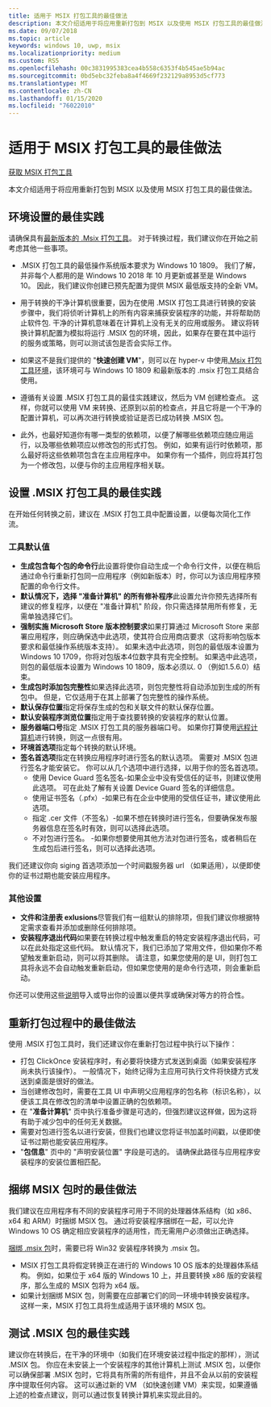 ```yaml
---
title: 适用于 MSIX 打包工具的最佳做法
description: 本文介绍适用于将应用重新打包到 MSIX 以及使用 MSIX 打包工具的最佳做法。
ms.date: 09/07/2018
ms.topic: article
keywords: windows 10, uwp, msix
ms.localizationpriority: medium
ms.custom: RS5
ms.openlocfilehash: 00c3831995383cea4b558c6353f4b545ae5b94ac
ms.sourcegitcommit: 0bd5ebc32feba8a4f4669f232129a8953d5cf773
ms.translationtype: MT
ms.contentlocale: zh-CN
ms.lasthandoff: 01/15/2020
ms.locfileid: "76022010"
---
```

# <a name="best-practices-for-the-msix-packaging-tool"></a>适用于 MSIX 打包工具的最佳做法

<div class="nextstepaction"><p><a class="x-hidden-focus" href="https://www.microsoft.com/en-us/p/msix-packaging-tool/9n5lw3jbcxkf" data-linktype="external">获取 MSIX 打包工具</a></p></div>

本文介绍适用于将应用重新打包到 MSIX 以及使用 MSIX 打包工具的最佳做法。

## <a name="best-practices-for-environment-setup"></a>环境设置的最佳实践
 
请确保具有[最新版本的 .Msix 打包工具](mpt-overview.md#latest-public-version---1201912200)。 对于转换过程，我们建议你在开始之前考虑其他一些事项。

- .MSIX 打包工具的最低操作系统版本要求为 Windows 10 1809。 我们了解，并非每个人都用的是 Windows 10 2018 年 10 月更新或甚至是 Windows 10。 因此，我们建议你创建已预先配置为提供 MSIX 最低版支持的全新 VM。

- 用于转换的干净计算机很重要，因为在使用 .MSIX 打包工具进行转换的安装步骤中，我们将侦听计算机上的所有内容来捕获安装程序的功能，并将帮助防止软件包. 干净的计算机意味着在计算机上没有无关的应用或服务。 建议将转换计算机配置为模拟将运行 .MSIX 包的环境，因此，如果存在要在其中运行的服务或策略，则可以测试该包是否会实际工作。

- 如果这不是我们提供的 "**快速创建 VM**"，则可以在 hyper-v 中使用[.Msix 打包工具环境](quick-create-vm.md)，该环境可与 Windows 10 1809 和最新版本的 .msix 打包工具结合使用。 

- 遵循有关设置 .MSIX 打包工具的最佳实践建议，然后为 VM 创建检查点。 这样，你就可以使用 VM 来转换、还原到以前的检查点，并且它将是一个干净的配置计算机，可以再次进行转换或验证是否已成功转换 .MSIX 包。

- 此外，也最好知道你有哪一类型的依赖项，以便了解哪些依赖项应随应用运行，以及哪些依赖项应以修改包的形式打包。 例如，如果有运行时依赖项，那么最好将这些依赖项包含在主应用程序中。 如果你有一个插件，则应将其打包为一个修改包，以便与你的主应用程序相关联。 

## <a name="best-practices-for-setting-up-the-msix-packaging-tool"></a>设置 .MSIX 打包工具的最佳实践

在开始任何转换之前，建议在 .MSIX 打包工具中配置设置，以便每次简化工作流。 

### <a name="tool-defaults"></a>工具默认值
- **生成包含每个包的命令行**此设置将使你自动生成一个命令行文件，以便在稍后通过命令行重新打包同一应用程序（例如新版本）时，你可以为该应用程序预配置的命令行文件。 
- **默认情况下，选择 "准备计算机" 的所有修补程序**此设置允许你预先选择所有建议的修复程序，以便在 "准备计算机" 阶段，你只需选择禁用所有修复，无需单独选择它们。
- **强制实施 Microsoft Store 版本控制要求**如果打算通过 Microsoft Store 来部署应用程序，则应确保选中此选项，使其符合应用商店要求（这将影响包版本要求和最低操作系统版本支持）。 如果未选中此选项，则包的最低版本设置为 Windows 10 1709，你将对包版本4位数字具有完全控制。 如果选中此选项，则包的最低版本设置为 Windows 10 1809，版本必须以. 0 （例如1.5.6.0）结束。
- **生成包时添加包完整性**如果选择此选项，则包完整性将自动添加到生成的所有包中。 但是，它仅适用于在其上部署了包完整性的操作系统。 
- **默认保存位置**指定将保存生成的包和关联文件的默认保存位置。
- **默认安装程序浏览位置**指定用于查找要转换的安装程序的默认位置。
- **服务器端口号**指定 .MSIX 打包工具的服务器端口号。 如果你打算使用[远程计算机](https://docs.microsoft.com/windows/msix/packaging-tool/remote-conversion-setup)进行转换，则这一点很有用。 
- **环境首选项**指定每个转换的默认环境。
- **签名首选项**指定在转换应用程序时进行签名的默认选项。 需要对 .MSIX 包进行签名才能安装它。 你可以从几个选项中进行选择，以用于你的签名首选项。
    - 使用 Device Guard 签名签名-如果企业中没有受信任的证书，则建议使用此选项。 可在此处了解有关设置 Device Guard 签名的详细信息。 
    - 使用证书签名（.pfx）-如果已有在企业中使用的受信任证书，建议使用此选项。
    - 指定 .cer 文件（不签名）-如果不想在转换时进行签名，但要确保发布服务器信息在签名时有效，则可以选择此选项。
    - 不对包进行签名。 -如果你想要使用其他方法对包进行签名，或者稍后在生成包后进行签名，则可以选择此选项。

我们还建议你向 siging 首选项添加一个时间戳服务器 url （如果适用），以便即使你的证书过期也能安装应用程序。
 
 ### <a name="other-settings"></a>其他设置
 - **文件和注册表 exlusions**尽管我们有一组默认的排除项，但我们建议你根据特定需求查看并添加或删除任何排除项。 
 - **安装程序退出代码**如果要在转换过程中触发重启的特定安装程序退出代码，可以在此处指定这些代码。 默认情况下，我们已添加了常用文件，但如果你不希望触发重新启动，则可以将其删除。 请注意，如果您使用的是 UI，则打包工具将永远不会自动触发重新启动，但如果您使用的是命令行选项，则会重新启动。 
 
 你还可以使用这些[说明](https://docs.microsoft.com/windows/msix/packaging-tool/duplicate-mpt-settings-across-devices)导入或导出你的设置以便共享或确保对等方的符合性。 

## <a name="best-practices-during-repackaging"></a>重新打包过程中的最佳做法

使用 .MSIX 打包工具时，我们还建议你在重新打包过程中执行以下操作：

- 打包 ClickOnce 安装程序时，有必要将快捷方式发送到桌面（如果安装程序尚未执行该操作）。 一般情况下，始终记得为主应用可执行文件将快捷方式发送到桌面是很好的做法。
- 当创建修改包时，需要在工具 UI 中声明父应用程序的包名称（标识名称），以便该工具在修改包的清单中设置正确的包依赖项。
- 在 "**准备计算机**" 页中执行准备步骤是可选的，但强烈建议这样做，因为这将有助于减少包中的任何无关数据。 
- 需要对包进行签名以进行安装，但我们也建议您将证书加盖时间戳，以便即使证书过期也能安装应用程序。 
- "**包信息**" 页中的 "声明安装位置" 字段是可选的。 请确保此路径与应用程序安装程序的安装位置相匹配。

## <a name="best-practices-while-bundling-msix-packages"></a>捆绑 MSIX 包时的最佳做法

我们建议在应用程序有不同的安装程序可用于不同的处理器体系结构（如 x86、x64 和 ARM）时捆绑 MSIX 包。 通过将安装程序捆绑在一起，可以允许 Windows 10 OS 确定相应安装程序的适用性，而无需用户必须做出正确选择。 

[捆绑 .msix 包](https://docs.microsoft.com/windows/msix/packaging-tool/bundle-msix-packages)时，需要已将 Win32 安装程序转换为 .msix 包。 

- MSIX 打包工具将假定转换正在进行的 Windows 10 OS 版本的处理器体系结构。 例如，如果位于 x64 版的 Windows 10 上，并且要转换 x86 版的安装程序，那么生成的 MSIX 包将为 x64 版。 
- 如果计划捆绑 MSIX 包，则需要在应部署它们的同一环境中转换安装程序。 这样一来，MSIX 打包工具将生成适用于该环境的 MSIX 包。 

## <a name="best-practices-for-testing-your-msix-package"></a>测试 .MSIX 包的最佳实践

建议你在转换后，在干净的环境中（如我们在环境安装过程中指定的那样），测试 .MSIX 包。 你应在未安装上一个安装程序的其他计算机上测试 .MSIX 包，以便你可以确保部署 .MSIX 包时，它将具有所需的所有组件，并且不会从以前的安装程序中提取任何内容。 这可以通过新的 VM （如快速创建 VM）来实现，如果遵循上述的检查点建议，则可以通过恢复转换计算机来实现此目的。

